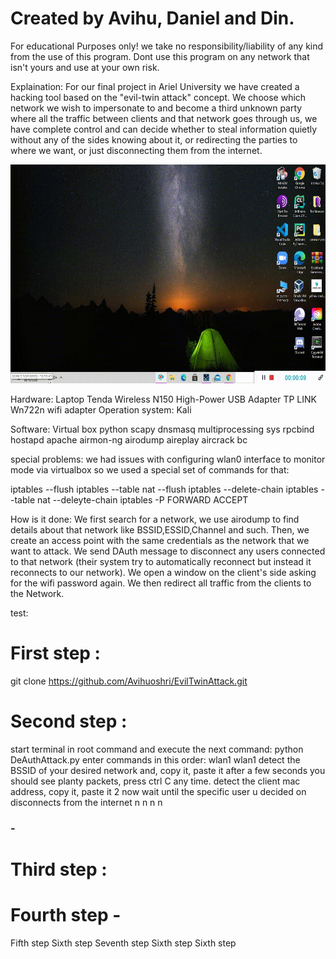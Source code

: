 # Created by Avihu, Daniel and Din.

For educational Purposes only! we take no responsibility/liability of any kind from the use of this program.
Dont use this program on any network that isn't yours and use at your own risk.

Explaination:
For our final project in Ariel University we have created a hacking tool based on the "evil-twin attack" concept.
We choose which network we wish to impersonate to and become a third unknown party where all the traffic between clients and that network goes through us, we have complete control and can decide whether to steal information quietly without any of the sides knowing about it, or redirecting the parties to where we want, or just disconnecting them from the internet.

<img src="real_AP_connection.gif" width="600" height="350" >

Hardware:
Laptop
Tenda Wireless N150 High-Power USB Adapter 
TP LINK Wn722n wifi adapter
Operation system:
Kali

Software:
Virtual box
python
scapy
dnsmasq
multiprocessing
sys
rpcbind
hostapd
apache
airmon-ng
airodump
aireplay
aircrack
bc


special problems:
we had issues with configuring wlan0 interface to monitor mode via virtualbox so we used a special set of commands for that:

iptables --flush
iptables --table nat --flush
iptables --delete-chain
iptables --table nat --deleyte-chain
iptables -P FORWARD ACCEPT

How is it done:
We first search for a network, we use airodump to find details about that network like BSSID,ESSID,Channel and such.
Then, we create an access point with the same credentials as the network that we want to attack.
We send DAuth message to disconnect any users connected to that network (their system try to automatically reconnect but instead it reconnects to our network).
We open a window on the client's side asking for the wifi password again.
We then redirect all traffic from the clients to the Network.



test:

# First step :
  git clone https://github.com/Avihuoshri/EvilTwinAttack.git
# Second step :
  start terminal in root command and execute the next command:  python DeAuthAttack.py 
  enter commands in this order:
  wlan1
  wlan1
  detect the BSSID of your desired network and, copy it, paste it
  after a few seconds you should see planty packets, press ctrl C any time.
  detect the client mac address, copy it, paste it
  2
  now wait until the specific user u decided on disconnects from the internet
  n
  n
  n
  n
### - 
# Third step : 

# Fourth step - 
Fifth step
Sixth step
Seventh step
Sixth step
Sixth step
<br><br>


